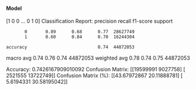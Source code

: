 #### Model
[1 0 0 ... 0 1 0]
Classification Report:
              precision    recall  f1-score   support

           0       0.89      0.68      0.77  28627749
           1       0.60      0.84      0.70  16244304

    accuracy                           0.74  44872053
   macro avg       0.74      0.76      0.74  44872053
weighted avg       0.78      0.74      0.75  44872053

Accuracy: 0.7426167909010092
Confusion Matrix:
[[19599991  9027758]
 [ 2521555 13722749]]
Confusion Matrix (%):
[[43.67972867 20.11888781]
 [ 5.6194331  30.58195042]]
